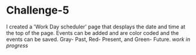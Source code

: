 # Challenge-5

I created a 'Work Day scheduler' page that desplays the date and time at the top of the page. Events can be added and are color coded and the events can be saved. Gray- Past, Red- Present, and Green- Future. 
*work in progress*
